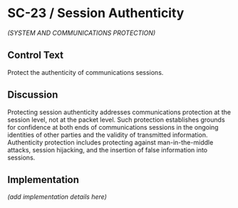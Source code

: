 # SC-23 / Session Authenticity

_(SYSTEM AND COMMUNICATIONS PROTECTION)_

## Control Text

Protect the authenticity of communications sessions.

## Discussion

Protecting session authenticity addresses communications protection at the session level, not at the packet level. Such protection establishes grounds for confidence at both ends of communications sessions in the ongoing identities of other parties and the validity of transmitted information. Authenticity protection includes protecting against man-in-the-middle attacks, session hijacking, and the insertion of false information into sessions.

## Implementation

_(add implementation details here)_